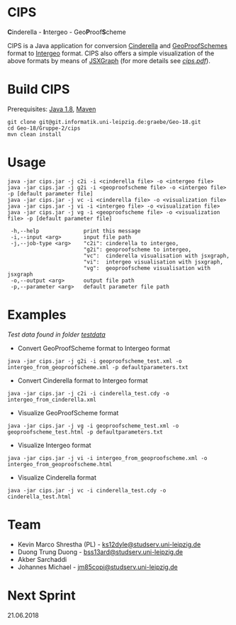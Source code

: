 # CIPS
**C**inderella - **I**ntergeo - Geo<b>P</b>roof<b>S</b>cheme

CIPS is a Java application for conversion [Cinderella](https://www.cinderella.de) and [GeoProofSchemes](https://symbolicdata.github.io/Geo) format to [Intergeo](http://i2geo.net/) format.
CIPS also offers a simple visualization of the above formats by means of [JSXGraph](https://jsxgraph.org) (for more details see [*cips.pdf*](https://git.informatik.uni-leipzig.de/graebe/Geo-18/blob/master/Gruppe-2/cips.pdf)).

# Build CIPS
Prerequisites: [Java 1.8](http://www.oracle.com/technetwork/java/javase/downloads/jdk8-downloads-2133151.html), [Maven](https://maven.apache.org/)

```
git clone git@git.informatik.uni-leipzig.de:graebe/Geo-18.git
cd Geo-18/Gruppe-2/cips
mvn clean install
```

# Usage
```
java -jar cips.jar -j c2i -i <cinderella file> -o <intergeo file>
java -jar cips.jar -j g2i -i <geoproofscheme file> -o <intergeo file> -p [default parameter file]
java -jar cips.jar -j vc -i <cinderella file> -o <visualization file>
java -jar cips.jar -j vi -i <intergeo file> -o <visualization file>
java -jar cips.jar -j vg -i <geoproofscheme file> -o <visualization file> -p [default parameter file]

 -h,--help              print this message
 -i,--input <arg>       input file path
 -j,--job-type <arg>    "c2i": cinderella to intergeo,
                        "g2i": geoproofscheme to intergeo,
                        "vc":  cinderella visualisation with jsxgraph,
                        "vi":  intergeo visualisation with jsxgraph,
                        "vg":  geoproofscheme visualisation with jsxgraph
 -o,--output <arg>      output file path
 -p,--parameter <arg>   default parameter file path
```

# Examples
*Test data found in folder [testdata](https://git.informatik.uni-leipzig.de/graebe/Geo-18/tree/master/Gruppe-2/testdata)*
* Convert GeoProofScheme format to Intergeo format
```
java -jar cips.jar -j g2i -i geoproofscheme_test.xml -o intergeo_from_geoproofscheme.xml -p defaultparameters.txt
```
* Convert Cinderella format to Intergeo format
```
java -jar cips.jar -j c2i -i cinderella_test.cdy -o intergeo_from_cinderella.xml
```
* Visualize GeoProofScheme format
```
java -jar cips.jar -j vg -i geoproofscheme_test.xml -o geoproofscheme_test.html -p defaultparameters.txt
```
* Visualize Intergeo format
```
java -jar cips.jar -j vi -i intergeo_from_geoproofscheme.xml -o intergeo_from_geoproofscheme.html
```
* Visualize Cinderella format
```
java -jar cips.jar -j vc -i cinderella_test.cdy -o cinderella_test.html
```

# Team

* Kevin Marco Shrestha (PL) - ks12dyle@studserv.uni-leipzig.de
* Duong Trung Duong - bss13ard@studserv.uni-leipzig.de
* Akber Sarchaddi
* Johannes Michael - jm85copi@studserv.uni-leipzig.de

# Next Sprint
21.06.2018